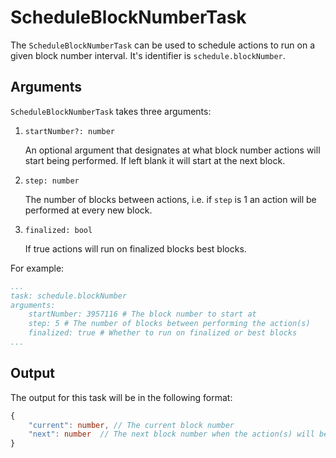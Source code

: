 # ScheduleBlockNumberTask

The `ScheduleBlockNumberTask` can be used to schedule actions to run on a given block number interval. It's identifier is `schedule.blockNumber`.

## Arguments

`ScheduleBlockNumberTask` takes three arguments:

1) `startNumber?: number`
    
    An optional argument that designates at what block number actions will start being performed. If left blank it will start at the next block.

2) `step: number`
    
    The number of blocks between actions, i.e. if `step` is 1 an action will be performed at every new block.

3) `finalized: bool`
    
    If true actions will run on finalized blocks best blocks.

For example:

```yaml
...
task: schedule.blockNumber
arguments:
    startNumber: 3957116 # The block number to start at
    step: 5 # The number of blocks between performing the action(s)
    finalized: true # Whether to run on finalized or best blocks
...
```

## Output

The output for this task will be in the following format:

```typescript
{
    "current": number, // The current block number
    "next": number  // The next block number when the action(s) will be performed
}
```
